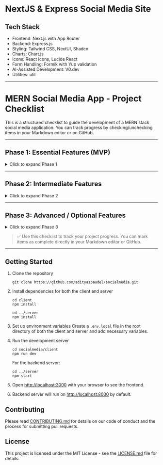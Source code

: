 # NextJS & Express Social Media Site

## Tech Stack

- Frontend: Next.js with App Router  
- Backend: Express.js  
- Styling: Tailwind CSS, NextUI, Shadcn  
- Charts: Chart.js  
- Icons: React Icons, Lucide React  
- Form Handling: Formik with Yup validation  
- AI-Assisted Development: V0.dev  
- Utilities: util  

---

# MERN Social Media App - Project Checklist

This is a structured checklist to guide the development of a MERN stack social media application. You can track progress by checking/unchecking items in your Markdown editor or on GitHub.

---

## **Phase 1: Essential Features (MVP)**

<details>
<summary>Click to expand Phase 1</summary>

- [ ] **User Authentication & Authorization**
  - [ ] Sign up / Log in / Log out
  - [ ] JWT-based authentication
  - [ ] Password hashing (bcrypt)
  
- [ ] **User Profiles**
  - [ ] View profile
  - [ ] Edit profile (name, bio, profile picture)
  - [ ] Follow / Unfollow users

- [ ] **Posts**
  - [ ] Create post (text + optional image)
  - [ ] Read posts (feed)
  - [ ] Update post
  - [ ] Delete post

- [ ] **Likes / Reactions**
  - [ ] Like / Unlike posts
  - [ ] Display number of likes

- [ ] **Comments**
  - [ ] Add comment
  - [ ] View comments
  - [ ] Delete comment (optional)

- [ ] **Feed / Timeline**
  - [ ] Display posts from followed users
  - [ ] Display all public posts (optional)

</details>

---

## **Phase 2: Intermediate Features**

<details>
<summary>Click to expand Phase 2</summary>

- [ ] **Search**
  - [ ] Search users by name/email
  - [ ] Search posts by content or hashtags

- [ ] **Notifications**
  - [ ] Notify when someone likes a post
  - [ ] Notify when someone comments
  - [ ] Notify when someone follows

- [ ] **Post Media**
  - [ ] Upload images with posts
  - [ ] Upload videos (optional)
  - [ ] Thumbnail preview in feed

- [ ] **Profile Customization**
  - [ ] Cover photo
  - [ ] Bio, website, social links

</details>

---

## **Phase 3: Advanced / Optional Features**

<details>
<summary>Click to expand Phase 3</summary>

- [ ] **Direct Messaging (DMs)**
  - [ ] Chat between users
  - [ ] Real-time using Socket.io

- [ ] **Stories**
  - [ ] Temporary posts (24-hour expiration)
  - [ ] Image/video stories

- [ ] **Hashtags & Trends**
  - [ ] Tag posts with hashtags
  - [ ] Show trending hashtags

- [ ] **Post Sharing / Repost**
  - [ ] Share other users’ posts
  - [ ] Repost to your feed

- [ ] **Reactions beyond Likes**
  - [ ] Multiple reactions (love, laugh, wow, etc.)

- [ ] **Real-time Feed Updates**
  - [ ] Live updates for posts
  - [ ] Live likes/comments count

</details>

> ✅ Use this checklist to track your project progress. You can mark items as complete directly in your Markdown editor or GitHub.

---

## Getting Started

1. Clone the repository

   ```
   git clone https://github.com/adityaspaudel/socialmedia.git
   ```

2. Install dependencies for both the client and server

   ```
   cd client
   npm install

   cd ../server
   npm install
   ```

3. Set up environment variables
   Create a `.env.local` file in the root directory of both the client and server and add necessary variables.

4. Run the development server

   ```
   cd socialmedia/client
   npm run dev
   ```

   For the backend server:

   ```
   cd ../server
   npm start
   ```

5. Open [http://localhost:3000](http://localhost:3000) with your browser to see the frontend.

6. Backend server will run on [http://localhost:8000](http://localhost:8000) by default.

## Contributing

Please read [CONTRIBUTING.md](CONTRIBUTING.md) for details on our code of conduct and the process for submitting pull requests.

## License

This project is licensed under the MIT License - see the [LICENSE.md](LICENSE.md) file for details.

